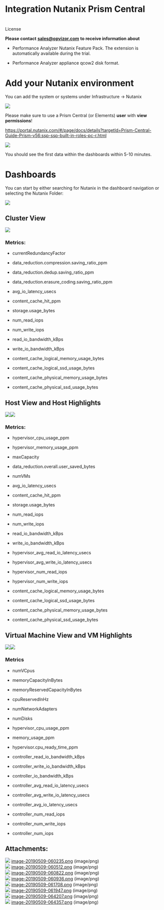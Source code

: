 # Integration Nutanix Prism Central

#   
License

**Please contact** [**sales@opvizor.com**](mailto:sales@opvizor.com)
**to receive information about**

  - Performance Analyzer Nutanix Feature Pack. The extension is
    automatically available during the trial.

  - Performance Analyzer appliance qcow2 disk format.

# Add your Nutanix environment

You can add the system or systems under Infrastructure → Nutanix

![](attachments/899121153/899252228.png)

Please make sure to use a Prism Central (or Elements) **user** with
**view
permissions**\!

<https://portal.nutanix.com/#/page/docs/details?targetId=Prism-Central-Guide-Prism-v56:ssp-ssp-built-in-roles-pc-r.html>

![](attachments/899121153/899121168.png)

You should see the first data within the dashboards within 5-10 minutes.

# Dashboards

You can start by either searching for Nutanix in the dashboard
navigation or selecting the Nutanix
Folder:

![](attachments/899121153/899121178.png)

## Cluster View

![](attachments/899121153/899121186.png)

### Metrics:

  - currentRedundancyFactor

  - data\_reduction.compression.saving\_ratio\_ppm

  - data\_reduction.dedup.saving\_ratio\_ppm

  - data\_reduction.erasure\_coding.saving\_ratio\_ppm

  - avg\_io\_latency\_usecs

  - content\_cache\_hit\_ppm

  - storage.usage\_bytes

  - num\_read\_iops

  - num\_write\_iops

  - read\_io\_bandwidth\_kBps

  - write\_io\_bandwidth\_kBps

  - content\_cache\_logical\_memory\_usage\_bytes

  - content\_cache\_logical\_ssd\_usage\_bytes

  - content\_cache\_physical\_memory\_usage\_bytes

  - content\_cache\_physical\_ssd\_usage\_bytes

## Host View and Host Highlights

![](attachments/899121153/899186707.png)![](attachments/899121153/899252241.png)

### Metrics:

  - hypervisor\_cpu\_usage\_ppm

  - hypervisor\_memory\_usage\_ppm

  - maxCapacity

  - data\_reduction.overall.user\_saved\_bytes

  - numVMs

  - avg\_io\_latency\_usecs

  - content\_cache\_hit\_ppm

  - storage.usage\_bytes

  - num\_read\_iops

  - num\_write\_iops

  - read\_io\_bandwidth\_kBps

  - write\_io\_bandwidth\_kBps

  - hypervisor\_avg\_read\_io\_latency\_usecs

  - hypervisor\_avg\_write\_io\_latency\_usecs

  - hypervisor\_num\_read\_iops

  - hypervisor\_num\_write\_iops

  - content\_cache\_logical\_memory\_usage\_bytes

  - content\_cache\_logical\_ssd\_usage\_bytes

  - content\_cache\_physical\_memory\_usage\_bytes

  - content\_cache\_physical\_ssd\_usage\_bytes

## Virtual Machine View and VM Highlights

![](attachments/899121153/899285003.png)![](attachments/899121153/899285011.png)

### Metrics

  - numVCpus

  - memoryCapacityInBytes

  - memoryReservedCapacityInBytes

  - cpuReservedInHz

  - numNetworkAdapters

  - numDisks

  - hypervisor\_cpu\_usage\_ppm

  - memory\_usage\_ppm

  - hypervisor.cpu\_ready\_time\_ppm

  - controller\_read\_io\_bandwidth\_kBps

  - controller\_write\_io\_bandwidth\_kBps

  - controller\_io\_bandwidth\_kBps

  - controller\_avg\_read\_io\_latency\_usecs

  - controller\_avg\_write\_io\_latency\_usecs

  - controller\_avg\_io\_latency\_usecs

  - controller\_num\_read\_iops

  - controller\_num\_write\_iops

  - controller\_num\_iops

  

<div class="pageSectionHeader">

## Attachments:

</div>

<div class="greybox" data-align="left">

![](images/icons/bullet_blue.gif)
[image-20190509-060235.png](attachments/899121153/899252228.png)
(image/png)  
![](images/icons/bullet_blue.gif)
[image-20190509-060512.png](attachments/899121153/899121168.png)
(image/png)  
![](images/icons/bullet_blue.gif)
[image-20190509-060822.png](attachments/899121153/899121178.png)
(image/png)  
![](images/icons/bullet_blue.gif)
[image-20190509-060936.png](attachments/899121153/899121186.png)
(image/png)  
![](images/icons/bullet_blue.gif)
[image-20190509-061708.png](attachments/899121153/899186707.png)
(image/png)  
![](images/icons/bullet_blue.gif)
[image-20190509-061947.png](attachments/899121153/899252241.png)
(image/png)  
![](images/icons/bullet_blue.gif)
[image-20190509-064207.png](attachments/899121153/899285003.png)
(image/png)  
![](images/icons/bullet_blue.gif)
[image-20190509-064357.png](attachments/899121153/899285011.png)
(image/png)  

</div>

